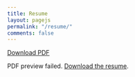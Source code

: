 ```yaml
---
title: Resume
layout: pagejs
permalink: "/resume/"
comments: false
---
```

<p><a href="{{ '/assets/resume/angie-morin-resume.pdf' | relative_url }}">Download PDF</a></p>
<object data="{{ '/assets/resume/angie-morin-resume.pdf' | relative_url }}" type="application/pdf" width="100%" height="900">
  <p>PDF preview failed. <a href="{{ '/assets/resume/angie-morin-resume.pdf' | relative_url }}">Download the resume</a>.</p>
</object>